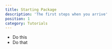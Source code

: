 ```yaml
---
title: Starting Package
description: 'The first steps when you arrive'
position: 1
category: Tutorials
---
```


- Do this
- Do that


